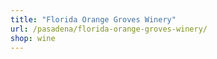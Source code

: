 ```yaml
---
title: "Florida Orange Groves Winery"
url: /pasadena/florida-orange-groves-winery/
shop: wine
---
```

